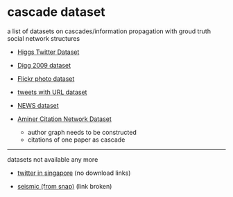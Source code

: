 # cascade dataset

a list of datasets on cascades/information propagation with groud truth social network structures

- [Higgs Twitter Dataset](https://snap.stanford.edu/data/higgs-twitter.html)

- [Digg 2009 dataset](https://www.isi.edu/~lerman/downloads/digg2009.html)

- [Flickr photo dataset](http://socialnetworks.mpi-sws.org/data-www2009.html)

- [tweets with URL dataset](http://lsir.epfl.ch/research/datasets/socialnetwork/)

- [NEWS dataset](https://github.com/s-mishra/featuredriven-hawkes)

- [Aminer Citation Network Dataset](https://aminer.org/citation)
  - author graph needs to be constructed
  - citations of one paper as cascade
  
  
-----------

datasets not available any more

- [twitter in singapore](https://ink.library.smu.edu.sg/researchdata/20/) (no download links)

- [seismic (from snap)](https://snap.stanford.edu/seismic/) (link broken)






